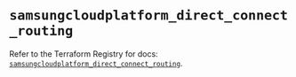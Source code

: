 # `samsungcloudplatform_direct_connect_routing`

Refer to the Terraform Registry for docs: [`samsungcloudplatform_direct_connect_routing`](https://registry.terraform.io/providers/samsungsdscloud/samsungcloudplatform/3.13.0/docs/resources/direct_connect_routing).
